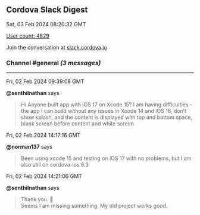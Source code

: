 ## Cordova Slack Digest
Sat, 03 Feb 2024 08:20:32 GMT

[User count: 4829](https://cordova.slack.com/)


Join the conversation at [slack.cordova.io](http://slack.cordova.io/)

### __Channel #general__ _(3 messages)_
---

Fri, 02 Feb 2024 09:39:08 GMT

__@senthilnathan__ says 
> Hi
> Anyone built app with iOS 17 on Xcode 15?
> I am having difficulties - the app I can build without any issues in Xcode 14 and iOS 16, don’t show splash, and the content is displayed with top and bottom space, blank screen before content and white screen 
> 

Fri, 02 Feb 2024 14:17:16 GMT

__@norman137__ says 
> Been using xcode 15 and testing on iOS 17 with no problems, but I am also still on cordova-ios 6.3
> 

Fri, 02 Feb 2024 14:21:06 GMT

__@senthilnathan__ says 
> Thank you. 🙏  
> Seems I am missing something. My old project works good. 
> 
